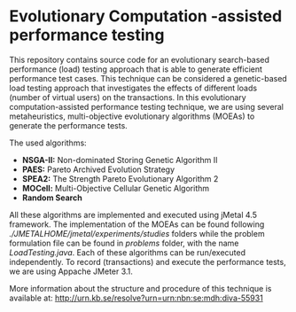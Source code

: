 # Evolutionary Computation -assisted performance testing
 
This repository contains source code for an evolutionary search-based performance (load) testing approach that is able to generate efficient performance test cases.
This technique can be considered a genetic-based load testing approach that investigates the effects of different loads (number of virtual users) on the transactions. In this evolutionary computation-assisted performance testing technique, we are using several metaheuristics,
multi-objective evolutionary algorithms (MOEAs) to generate the performance tests.

The used algorithms: 

* **NSGA-II:** Non-dominated Storing Genetic Algorithm II
* **PAES:** Pareto Archived Evolution Strategy
* **SPEA2:** The Strength Pareto Evolutionary Algorithm 2
* **MOCell:** Multi-Objective Cellular Genetic Algorithm
* **Random Search**

All these algorithms are implemented and executed using jMetal 4.5 framework. The implementation of the MOEAs can be found following *./JMETALHOME/jmetal/experiments/studies* folders while the problem formulation file can be found in *problems* folder, with the name *LoadTesting.java*.
Each of these algorithms can be run/executed independently. To record (transactions) and execute the performance tests, we are using Appache JMeter 3.1.

More information about the structure and procedure of this technique is available at: http://urn.kb.se/resolve?urn=urn:nbn:se:mdh:diva-55931
